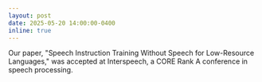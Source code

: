```yaml
---
layout: post
date: 2025-05-20 14:00:00-0400
inline: true
---
```

Our paper, "Speech Instruction Training Without Speech for Low-Resource Languages," was accepted at Interspeech, a CORE Rank A conference in speech processing.